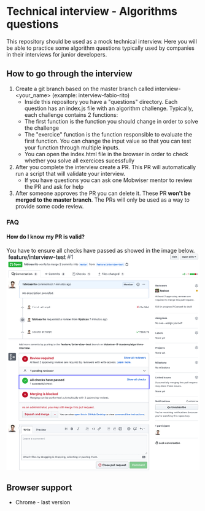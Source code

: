 # Technical interview - Algorithms questions

This repository should be used as a mock technical interview. Here you will be able to practice some
algorithm questions typically used by companies in their interviews for junior developers.


## How to go through the interview
1. Create a git branch based on the master branch called interview-<your_name> (example: interview-fabio-rito)
    * Inside this repository you have a "questions" directory. Each question has an index.js file with an
algorithm challenge. Typically, each challenge contains 2 functions:
    * The first function is the function you should change in order to solve the challenge
    * The "exercice" function is the function responsible to evaluate the first function. You can change the input
value so that you can test your function through multiple inputs.
    * You can open the index.html file in the browser in order to check whether you solve all exercices sucessfully
1. After you complete the interview create a PR. This PR will automatically run a script that will validate your interview. 
    * If you have questions you can ask one Mobwiser mentor to review the PR and ask for help
1. After someone approves the PR you can delete it. These PR **won't be merged to the master branch**. The PRs will only be used as a way to provide some code review.

### FAQ

#### How do I know my PR is valid?

You have to ensure all checks have passed as showed in the image below.
![Checks passed](./imgs/checks-passed.png)

## Browser support
* Chrome - last version
